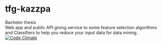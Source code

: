 # tfg-kazzpa
Bachelor thesis  
Web app and public API giving service to some feature selection algorithms and Classifiers to help you reduce your input data for data mining.    
[![Code Climate](https://codeclimate.com/github/codeclimate/codeclimate/badges/gpa.svg)](https://codeclimate.com/github/Kazzpa/tfg-kazzpa)
